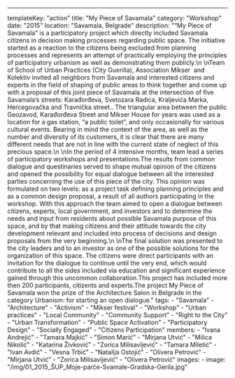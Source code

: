 ---
  templateKey: "action"
  title: "My Piece of Savamala"
  category: "Workshop"
  date: "2015"
  location: "Savamala, Belgrade"
  description: "“My Piece of Savamala” is a participatory project which directly included Savamala citizens in decision making processes regarding public space. The initiative started as a reaction to the citizens being excluded from planning processes and represents an attempt of practically employing the principles of participatory urbanism as well as demonstrating them publicly.\n \nTeam of School of Urban Practices (City Guerilla), Association Mikser  and Kolektiv invited all neighbors from Savamala and interested citizens and experts in the field of shaping of public areas to think together and come up with a proposal of this joint piece of Savamala at the intersection of five Savamala’s streets: Karađorđeva, Svetozara Radica, Kraljevića Marka, Hercegovačka and Travnička street.. The triangular area between the public Geozavod, Karađorđeva Street and Mikser House for years was used as a location for a gas station, “a public toilet”, and only occasionally for various cultural events. Bearing in mind the context of the area, as well as the number and diversity of its customers, it is clear that there are many different needs that are not in line with the current state of neglect of this precious space.\n \nIn the period of 4 intensive months, team lead a series of participatory workshops and presentations.The results from common dialogue and questinaries served to shape mutual opinion of the citizens and opened the possibility for equal dialogue between all the interested parties concerning the use of this piece of the city. This opinion was formulated on two levels: as a project task defining planning principles and as a common design proposal, a result of all authors participating in the workshop. With this approach the team aimed to open a dialogue between citizens, experts, local government, and investors and to determine the needs and input from residents about possible Savamala purpose of this space, and by that making citizens and their attitude towards the city development relevant and included into process of decisions and design proposals from the very beginning.\n \nThe final solution was presented to the city leaders and to an investor as one of the possible solutions for the organization of this space. The citizens were direct participants with an invitation for the dialogue to continue until the very end, which would contribute to all the sides included via education and significant experience gained through this uncommon collaboration.This project has included more then 200 participants, citizents and experts.The project My Piece of Savamala won the prize of the Architecture Salon in Belgrade in the category Urbanism: for starting an open dialogue."
  tags: 
    - "Savamala"
    - "Architecture"
    - "Activism"
    - "Mikser festival"
    - "Workshop"
    - "Urban practices"
    - "Local Community"
    - "Community Support"
    - "Right to the City"
    - "Urban Transformation"
    - "Public Space Activation"
    - "Participatory Design"
    - "Socially Engaged"
    - "Citizens Participation"
  members: 
    - "Ivana Andrejić"
    - "Tamara Majkić"
    - "Simon Marić"
    - "Mirjana Utvić"
    - "Milica Nikolić"
    - "Katarina Živković"
    - "Zorica Milisavljević"
    - "Tamara Miletić"
    - "Ivan Avdić"
    - "Vesna Trbić"
    - "Natalija Ostojić"
    - "Olivera Petrović"
    - "Mirjana Utvić"
    - "Zorica Milisavljević"
    - "Olivera Petrović"
  images: 
    - 
      image: "/img/01_2015_ŠUP_Moje-parče-Svamale-Gradska-Gerila.jpg"
